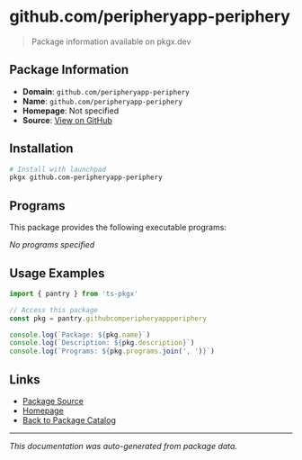 # github.com/peripheryapp-periphery

> Package information available on pkgx.dev

## Package Information

- **Domain**: `github.com/peripheryapp-periphery`
- **Name**: `github.com/peripheryapp-periphery`
- **Homepage**: Not specified
- **Source**: [View on GitHub](https://github.com/pkgxdev/pantry/tree/main/projects/github.com/peripheryapp-periphery/package.yml)

## Installation

```bash
# Install with launchpad
pkgx github.com-peripheryapp-periphery
```

## Programs

This package provides the following executable programs:

*No programs specified*

## Usage Examples

```typescript
import { pantry } from 'ts-pkgx'

// Access this package
const pkg = pantry.githubcomperipheryappperiphery

console.log(`Package: ${pkg.name}`)
console.log(`Description: ${pkg.description}`)
console.log(`Programs: ${pkg.programs.join(', ')}`)
```

## Links

- [Package Source](https://github.com/pkgxdev/pantry/tree/main/projects/github.com/peripheryapp-periphery/package.yml)
- [Homepage](#)
- [Back to Package Catalog](../package-catalog.md)

---

*This documentation was auto-generated from package data.*
